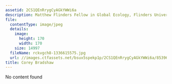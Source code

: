 ```yaml
---
assetid: 2CS1QEnRrygCyAGkYWWi6a
description: Matthew Flinders Fellow in Global Ecology, Flinders University
file:
  contentType: image/jpeg
  details:
    image:
      height: 170
      width: 170
    size: 14997
  fileName: rckvgch8-1336615575.jpg
  url: //images.ctfassets.net/bsux5spekp1p/2CS1QEnRrygCyAGkYWWi6a/853968a1db83586eeedf4b4a73a456f0/rckvgch8-1336615575.jpg
title: Corey Bradshaw
---
```

No content found
